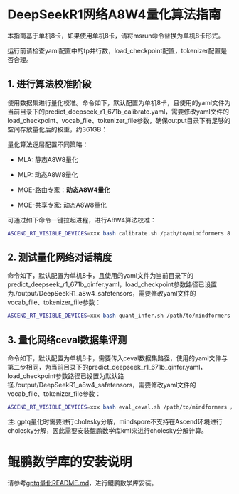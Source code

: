 # DeepSeekR1网络A8W4量化算法指南

本指南基于单机8卡，如果使用单机8卡，请将msrun命令替换为单机8卡形式。

运行前请检查yaml配置中的tp并行数，load_checkpoint配置，tokenizer配置是否合理。

## 1. 进行算法校准阶段

使用数据集进行量化校准。命令如下，默认配置为单机8卡，且使用的yaml文件为当前目录下的predict_deepseek_r1_671b_calibrate.yaml，需要修改yaml文件的load_checkpoint、vocab_file、tokenizer_file参数，确保output目录下有足够的空间存放量化后的权重，约361GB：

量化算法逐层配置不同策略：

- MLA: 静态A8W8量化

- MLP: 动态A8W8量化

- MOE-路由专家：**动态A8W4量化**

- MOE-共享专家: 动态A8W8量化

可通过如下命令一键拉起进程，进行A8W4算法校准：

```bash
ASCEND_RT_VISIBLE_DEVICES=xxx bash calibrate.sh /path/to/mindformers 8
```

## 2. 测试量化网络对话精度

命令如下，默认配置为单机8卡，且使用的yaml文件为当前目录下的predict_deepseek_r1_671b_qinfer.yaml，load_checkpoint参数路径已设置为./output/DeepSeekR1_a8w4_safetensors，需要修改yaml文件的vocab_file、tokenizer_file参数：

```bash
ASCEND_RT_VISIBLE_DEVICES=xxx bash quant_infer.sh /path/to/mindformers 8
```

## 3. 量化网络ceval数据集评测

命令如下，默认配置为单机8卡，需要传入ceval数据集路径，使用的yaml文件与第二步相同，为当前目录下的predict_deepseek_r1_671b_qinfer.yaml，load_checkpoint参数路径已设置为默认路径./output/DeepSeekR1_a8w4_safetensors，需要修改yaml文件的vocab_file、tokenizer_file参数：

```bash
ASCEND_RT_VISIBLE_DEVICES=xxx bash eval_ceval.sh /path/to/mindformers /path/to/ceval_dataset_path 8
```

注: gptq量化时需要进行cholesky分解，mindspore不支持在Ascend环境进行cholesky分解，因此需要安装鲲鹏数学库kml来进行cholesky分解计算。

# 鲲鹏数学库的安装说明

请参考[gptq量化README.md](https://gitee.com/mindspore/golden-stick/blob/master/example/deepseekv3/a16w4-gptq-pergroup/readme.md#%E9%B2%B2%E9%B9%8F%E6%95%B0%E5%AD%A6%E5%BA%93%E7%9A%84%E5%AE%89%E8%A3%85%E8%AF%B4%E6%98%8E)，进行鲲鹏数学库安装。